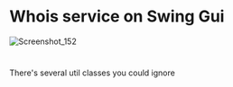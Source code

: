 # Whois service on Swing Gui
![Screenshot_152](https://user-images.githubusercontent.com/25677966/123529224-540bdc00-d6ff-11eb-89d6-76ff7b3e07d4.jpg)
#
There's several util classes you could ignore
